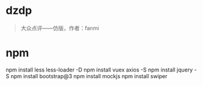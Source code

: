 # dzdp

> 大众点评——仿版，作者：fanmi

# npm

npm install less less-loader -D
npm install vuex axios -S
npm install jquery -S
npm install bootstrap@3
npm install mockjs
npm install swiper